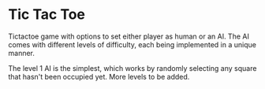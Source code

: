 # Tic Tac Toe

Tictactoe game with options to set either player as human or an AI. The AI comes with different levels of difficulty, each being implemented in a unique manner.

The level 1 AI is the simplest, which works by randomly selecting any square that hasn't been occupied yet. More levels to be added.
